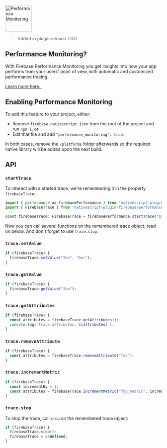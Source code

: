 <img src="https://raw.githubusercontent.com/EddyVerbruggen/nativescript-plugin-firebase/master/docs/images/features/performancemonitoring.png" height="85px" alt="Performance Monitoring"/>

> Added in plugin version 7.3.0

## Performance Monitoring?
With Firebase Performance Monitoring you get insights into how your app performs from your users' point of view, with automatic and customized performance tracing.
                                                                                          
[Learn more here..](https://firebase.google.com/products/performance/)

## Enabling Performance Monitoring
To add this feature to your project, either:

* Remove `firebase.nativescript.json` from the root of the project and run `npm i`, or
* Edit that file and add `"performance_monitoring": true`.

In both cases, remove the `/platforms` folder afterwards so the required native library will be added upon the next build. 

## API

### `startTrace`
To interact with a started trace, we're remembering it in the property `firebaseTrace`:

```typescript
import { performance as firebasePerformance } from "nativescript-plugin-firebase";
import { FirebaseTrace } from "nativescript-plugin-firebase/performance/performance";

const firebaseTrace: FirebaseTrace = firebasePerformance.startTrace("myTrace");
```

Now you can call several functions on the remembered trace object, read on below. And don't forget to use `trace.stop`.

### `trace.setValue`

```typescript
if (firebaseTrace) {
  firebaseTrace.setValue("foo", "bar");
}
```

### `trace.getValue`

```typescript
if (firebaseTrace) {
  firebaseTrace.getValue("foo");
}
```

### `trace.getAttributes`

```typescript
if (firebaseTrace) {
  const attributes = firebaseTrace.getAttributes();
  console.log(`trace attributes: ${attributes}`);
}
```

### `trace.removeAttribute`

```typescript
if (firebaseTrace) {
  const attributes = firebaseTrace.removeAttribute("foo");
}
```

### `trace.incrementMetric`

```typescript
if (firebaseTrace) {
  const incrementBy = 1;
  const attributes = firebaseTrace.incrementMetric("foo_metric", incrementBy);
}
```

### `trace.stop`
To stop the trace, call `stop` on the remembered trace object:

```typescript
if (firebaseTrace) {
  firebaseTrace.stop();
  firebaseTrace = undefined;
}
```
